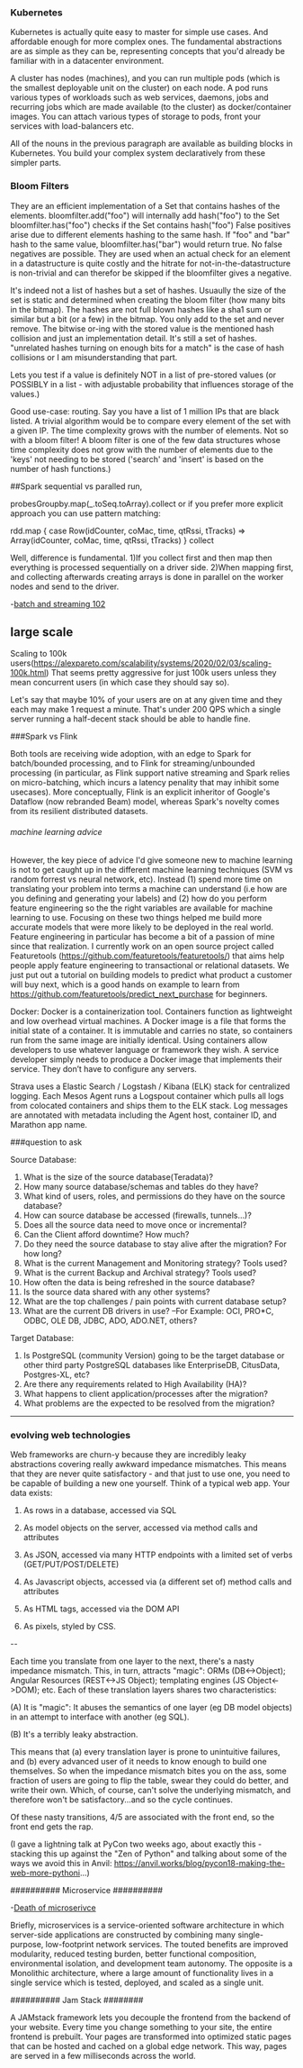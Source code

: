 
### Kubernetes

Kubernetes is actually quite easy to master for simple use cases. And affordable enough for more complex ones.
The fundamental abstractions are as simple as they can be, representing concepts that you'd already be familiar with in a datacenter environment. 

A cluster has nodes (machines), and you can run multiple pods (which is the smallest deployable unit on the cluster) on each node. A pod runs various types of workloads such as web services, daemons, jobs and recurring jobs which are made available (to the cluster) as docker/container images. You can attach various types of storage to pods, front your services with load-balancers etc.

All of the nouns in the previous paragraph are available as building blocks in Kubernetes. You build your complex system declaratively from these simpler parts.

### Bloom Filters

They are an efficient implementation of a Set that contains hashes of the elements.
bloomfilter.add("foo") will internally add hash("foo") to the Set
bloomfilter.has("foo") checks if the Set contains hash("foo")
False positives arise due to different elements hashing to the same hash. If "foo" and "bar" hash to the same value, bloomfilter.has("bar") would return true.
No false negatives are possible.
They are used when an actual check for an element in a datastructure is quite costly and the hitrate for not-in-the-datastructure is non-trivial and can therefor be skipped if the bloomfilter gives a negative.

It's indeed not a list of hashes but a set of hashes. Usuaully the size of the set is static and determined when creating the bloom filter (how many bits in the bitmap). The hashes are not full blown hashes like a sha1 sum or similar but a bit (or a few) in the bitmap. You only add to the set and never remove. The bitwise or-ing with the stored value is the mentioned hash collision and just an implementation detail. It's still a set of hashes.
"unrelated hashes turning on enough bits for a match" is the case of hash collisions or I am misunderstanding that part.

Lets you test if a value is definitely NOT in a list of pre-stored values (or POSSIBLY in a list - with adjustable probability that influences storage of the values.)

Good use-case: routing. Say you have a list of 1 million IPs that are black listed. A trivial algorithm would be to compare every element of the set with a given IP. The time complexity grows with the number of elements. Not so with a bloom filter! A bloom filter is one of the few data structures whose time complexity does not grow with the number of elements due to the 'keys' not needing to be stored ('search' and 'insert' is based on the number of hash functions.)



##Spark sequential vs paralled run,

probesGroupby.map(_.toSeq.toArray).collect
or if you prefer more explicit approach you can use pattern matching:

rdd.map { case Row(idCounter, coMac, time, qtRssi, tTracks) => 
    Array(idCounter, coMac, time, qtRssi, tTracks)
} collect

Well, difference is fundamental. 
1)If you collect first and then map then everything is processed sequentially on a driver side. 
2)When mapping first, and collecting afterwards creating arrays is done in parallel on the worker nodes and send to the driver.


-[batch and streaming 102](https://www.oreilly.com/ideas/the-world-beyond-batch-streaming-102)


## large scale 

Scaling to 100k users(https://alexpareto.com/scalability/systems/2020/02/03/scaling-100k.html)
That seems pretty aggressive for just 100k users unless they mean concurrent users (in which case they should say so).

Let's say that maybe 10% of your users are on at any given time and they each may make 1 request a minute. That's under 200 QPS which a single server running a half-decent stack should be able to handle fine. 

###Spark vs Flink

Both tools are receiving wide adoption, with an edge to Spark for batch/bounded processing, and to Flink for 
streaming/unbounded processing (in particular, as Flink support native streaming and Spark relies on micro-batching, 
which incurs a latency penality that may inhibit some usecases). More conceptually, Flink is an explicit inheritor of 
Google's Dataflow (now rebranded Beam) model, whereas Spark's novelty comes from its resilient distributed datasets.



###### machine learning advice
However, the key piece of advice I'd give someone new to machine learning is not to get caught up in the different machine learning techniques (SVM vs random forrest vs neural network, etc). Instead (1) spend more time on translating your problem into terms a machine can understand (i.e how are you defining and generating your labels) and (2) how do you perform feature engineering so the the right variables are available for machine learning to use. Focusing on these two things helped me build more accurate models that were more likely to be deployed in the real world.
Feature engineering in particular has become a bit of a passion of mine since that realization. I currently work on an open source project called Featuretools (https://github.com/featuretools/featuretools/) that aims help people apply feature engineering to transactional or relational datasets. We just put out a tutorial on building models to predict what product a customer will buy next, which is a good hands on example to learn from https://github.com/featuretools/predict_next_purchase for beginners.


Docker:
Docker is a containerization tool. Containers function as lightweight and low overhead virtual machines. A Docker image is a file that forms the initial state of a container. It is immutable and carries no state, so containers run from the same image are initially identical.
Using containers allow developers to use whatever language or framework they wish. A service developer simply needs to produce a Docker image that implements their service. They don’t have to configure any servers.


Strava uses a Elastic Search / Logstash / Kibana (ELK) stack for centralized logging. Each Mesos Agent runs a Logspout container which pulls all logs from colocated containers and ships them to the ELK stack. Log messages are annotated with metadata including the Agent host, container ID, and Marathon app name.



###question to ask

Source Database:
1.	What is the size of the source database(Teradata)?
2.	How many source database/schemas and tables do they have?
3.	What kind of users, roles, and permissions do they have on the source database?
4.	How can source database be accessed (firewalls, tunnels…)?
5.	Does all the source data need to move once or incremental?
6.	Can the Client afford downtime? How much?
7.	Do they need the source database to stay alive after the migration? For how long?
8.	What is the current Management and Monitoring strategy? Tools used?
9.	What is the current Backup and Archival strategy? Tools used?
10.	How often the data is being refreshed in the source database?
11.	Is the source data shared with any other systems?
12.	What are the top challenges / pain points with current database setup? 
13.	What are the current DB drivers in use? –For Example: OCI, PRO*C, ODBC, OLE DB, JDBC, ADO, ADO.NET, others? 

Target Database:
1.	Is PostgreSQL (community Version) going to be the target database or other third party PostgreSQL databases like EnterpriseDB, CitusData, Postgres-XL, etc?
2.	Are there any requirements related to High Availability (HA)?
3.	What happens to client application/processes after the migration?
4.	What problems are the expected to be resolved from the migration?       

----------------------------------------------------------------------------
### evolving web technologies

Web frameworks are churn-y because they are incredibly leaky abstractions covering really awkward impedance mismatches. This means that they are never quite satisfactory - and that just to use one, you need to be capable of building a new one yourself.
Think of a typical web app. Your data exists:

1. As rows in a database, accessed via SQL

2. As model objects on the server, accessed via method calls and attributes

3. As JSON, accessed via many HTTP endpoints with a limited set of verbs (GET/PUT/POST/DELETE)

4. As Javascript objects, accessed via (a different set of) method calls and attributes

5. As HTML tags, accessed via the DOM API

6. As pixels, styled by CSS.

--

Each time you translate from one layer to the next, there's a nasty impedance mismatch. This, in turn, attracts "magic": ORMs (DB<->Object); Angular Resources (REST<->JS Object); templating engines (JS Object<->DOM); etc. Each of these translation layers shares two characteristics:

(A) It is "magic": It abuses the semantics of one layer (eg DB model objects) in an attempt to interface with another (eg SQL).

(B) It's a terribly leaky abstraction.

This means that (a) every translation layer is prone to unintuitive failures, and (b) every advanced user of it needs to know enough to build one themselves. So when the impedance mismatch bites you on the ass, some fraction of users are going to flip the table, swear they could do better, and write their own. Which, of course, can't solve the underlying mismatch, and therefore won't be satisfactory...and so the cycle continues.

Of these nasty transitions, 4/5 are associated with the front end, so the front end gets the rap.

(I gave a lightning talk at PyCon two weeks ago, about exactly this - stacking this up against the "Zen of Python" and talking about some of the ways we avoid this in Anvil: https://anvil.works/blog/pycon18-making-the-web-more-pythoni...)


########## Microservice ##########

-[Death of microserivce](https://www.dwmkerr.com/the-death-of-microservice-madness-in-2018/)

Briefly, microservices is a service-oriented software architecture in which server-side applications are constructed by combining many single-purpose, low-footprint network services. The touted benefits are improved modularity, reduced testing burden, better functional composition, environmental isolation, and development team autonomy. The opposite is a Monolithic architecture, where a large amount of functionality lives in a single service which is tested, deployed, and scaled as a single unit.


########## Jam Stack ########

A JAMstack framework lets you decouple the frontend from the backend of your website. Every time you change something to your site, the entire frontend is prebuilt. Your pages are transformed into optimized static pages that can be hosted and cached on a global edge network. This way, pages are served in a few milliseconds across the world.
